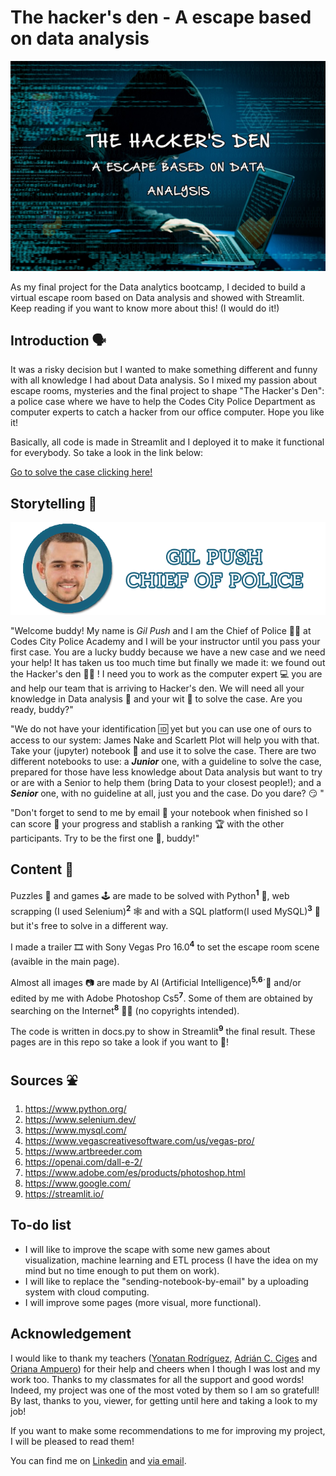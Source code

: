 # The hacker's den - A escape based on data analysis

![img](https://github.com/jquintanac/Pythonscape/blob/main/imgs/fronpage.jpg?raw=true)


As my final project for the Data analytics bootcamp, I decided to build a virtual escape room based on Data analysis and showed with Streamlit. Keep reading if you want to know more about this! (I would do it!)

## Introduction 🗣

It was a risky decision but I wanted to make something different and funny with all knowledge I had about Data analysis. So I mixed my passion about escape rooms, mysteries and the final project to shape "The Hacker's Den": a police case where we have to help the Codes City Police Department as computer experts to catch a hacker from our office computer. Hope you like it!

Basically, all code is made in Streamlit and I deployed it to make it functional for everybody. So take a look in the link below:

[Go to solve the case clicking here!](https://jquintanac-pythonscape-mainmain-zy2fuv.streamlit.app/)

## Storytelling 📕

![img](https://github.com/jquintanac/Pythonscape/blob/main/imgs/gilb.png?raw=true)

"Welcome buddy! My name is *Gil Push* and I am the Chief of Police 👮‍♂️ at Codes City Police Academy and I will be your instructor until you pass your first case. You are a lucky buddy because we have a new case and we need your help! It has taken us too much time but finally we made it: we found out the Hacker's den 🐱‍💻 ! I need you to work as the computer expert 💻 you are and help our team that is arriving to Hacker's den. We will need all your knowledge in Data analysis 🧮 and your wit 🧠 to solve the case. Are you ready, buddy?"

"We do not have your identification 🆔 yet but you can use one of ours to access to our system: James Nake and Scarlett Plot will help you with that. Take your (jupyter) notebook 📝 and use it to solve the case. There are two different notebooks to use: a ***Junior*** one, with a guideline to solve the case, prepared for those have less knowledge about Data analysis but want to try or are with a Senior to help them (bring Data to your closest people!); and a ***Senior*** one, with no guideline at all, just you and the case. Do you dare? 😏 "

"Don't forget to send to me by email 💌 your notebook when finished so I can score 💯 your progress and stablish a ranking 🏆 with the other participants. Try to be the first one 🥇, buddy!"

## Content 🧾

Puzzles 🧩 and games 🕹 are made to be solved with Python<sup>**1**</sup> 🐍, web scrapping (I used Selenium)<sup>**2**</sup> 🕸 and with a SQL platform(I used MySQL)<sup>**3**</sup> 🎫 but it's free to solve in a different way.

I made a trailer 🎞 with Sony Vegas Pro 16.0<sup>**4**</sup> to set the escape room scene (avaible in the main page).

Almost all images 📷 are made by AI (Artificial Intelligence)<sup>**5,6**</sup>´🤖 and/or edited by me with Adobe Photoshop Cs5<sup>**7**</sup>. Some of them are obtained by searching on the Internet<sup>**8**</sup> 🏄‍♂️ (no copyrights intended).

The code is written in docs.py to show in Streamlit<sup>**9**</sup> the final result. These pages are in this repo so take a look if you want to 👀!

## Sources ⛲

1. https://www.python.org/
2. https://www.selenium.dev/
3. https://www.mysql.com/
4. https://www.vegascreativesoftware.com/us/vegas-pro/
5. https://www.artbreeder.com
6. https://openai.com/dall-e-2/
7. https://www.adobe.com/es/products/photoshop.html
8. https://www.google.com/
9. https://streamlit.io/

## To-do list

* I will like to improve the scape with some new games about visualization, machine learning and ETL process (I have the idea on my mind but no time enough to put them on work).
* I will like to replace the "sending-notebook-by-email" by a uploading system with cloud computing.
* I will improve some pages (more visual, more functional).

## Acknowledgement

I would like to thank my teachers ([Yonatan Rodríguez]('https://github.com/YonatanRA'), [Adrián C. Ciges]('https://github.com/AdrianCiges') and [Oriana Ampuero]('https://github.com/OrianAmpuero/')) for their help and cheers when I though I was lost and my work too. 
Thanks to my classmates for all the support and good words! Indeed, my project was one of the most voted by them so I am so gratefull!
By last, thanks to you, viewer, for getting until here and taking a look to my job! 

If you want to make some recommendations to me for improving my project, I will be pleased to read them! 

You can find me on [Linkedin]('https://www.linkedin.com/in/jonatanquintana/') and [via email]('jqcheca@gmail.com').
